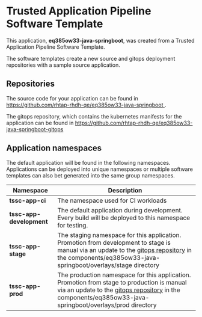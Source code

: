 # Trusted Application Pipeline Software Template

This application, **eq385ow33-java-springboot**, was created from a Trusted Application Pipeline Software Template.

The software templates create a new source and gitops deployment repositories with a sample source application. 

## Repositories

The source code for your application can be found in [https://github.com/rhtap-rhdh-qe/eq385ow33-java-springboot ](https://github.com/rhtap-rhdh-qe/eq385ow33-java-springboot ).
 
The gitops repository, which contains the kubernetes manifests for the application can be found in 
[https://github.com/rhtap-rhdh-qe/eq385ow33-java-springboot-gitops ](https://github.com/rhtap-rhdh-qe/eq385ow33-java-springboot-gitops ) 

## Application namespaces 

The default application will be found in the following namespaces. Applications can be deployed into unique namespaces or multiple software templates can also bet generated into the same group namespaces.  

|  Namespace   |  Description   |  
| -------- | -------- |
| **tssc-app-ci** | The namespace used for CI workloads |
| **tssc-app-development** | The default application during development. Every build will be deployed to this namespace for testing. |
| **tssc-app-stage** | The staging namespace for this application. Promotion from development to stage is manual via an update to the [gitops repository](https://github.com/rhtap-rhdh-qe/eq385ow33-java-springboot-gitops ) in the components/eq385ow33-java-springboot/overlays/stage directory |
| **tssc-app-prod** | The production namespace for this application. Promotion from stage to production is manual via an update to the [gitops repository](https://github.com/rhtap-rhdh-qe/eq385ow33-java-springboot-gitops ) in the components/eq385ow33-java-springboot/overlays/prod directory |